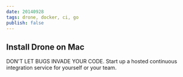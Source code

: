 ```yaml
---
date: 20140928
tags: drone, docker, ci, go
publish: false
---
```



Install Drone on Mac
--------------------

DON'T LET BUGS INVADE YOUR CODE.
Start up a hosted continuous integration service for yourself or your team.


[drone]: http://drone.io
